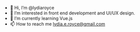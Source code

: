 - 👋 Hi, I’m @lydiaroyce
- 👀 I’m interested in front end development and UI/UX design.
- 🌱 I’m currently learning Vue.js
- 📫 How to reach me lydia.e.royce@gmail.com

<!---
lydiaroyce/lydiaroyce is a ✨ special ✨ repository because its `README.md` (this file) appears on your GitHub profile.
You can click the Preview link to take a look at your changes.
--->
